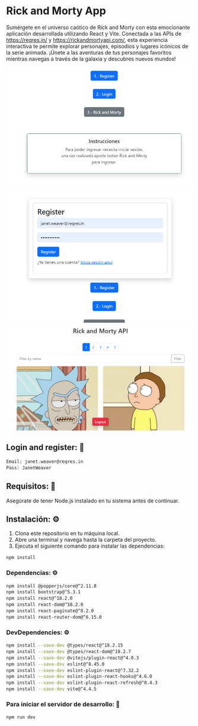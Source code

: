 # Rick and Morty App
Sumérgete en el universo caótico de Rick and Morty con esta emocionante aplicación desarrollada utilizando React y Vite. Conectada a las APIs de https://reqres.in/ y https://rickandmortyapi.com/, esta experiencia interactiva te permite explorar personajes, episodios y lugares icónicos de la serie animada. ¡Únete a las aventuras de tus personajes favoritos mientras navegas a través de la galaxia y descubres nuevos mundos!

![Imagen de muestra del proyecto](https://github.com/srpollin1/rickandmorty-react/blob/main/1.png)
![Imagen de muestra del proyecto](https://github.com/srpollin1/rickandmorty-react/blob/main/2.png)
![Imagen de muestra del proyecto](https://github.com/srpollin1/rickandmorty-react/blob/main/3.png)

## Login and register: 🔑
```bash
Email: janet.weaver@reqres.in
Pass: JanetWeaver
```

## Requisitos: 📝

Asegúrate de tener Node.js instalado en tu sistema antes de continuar.

## Instalación: ⚙️

1. Clona este repositorio en tu máquina local.
2. Abre una terminal y navega hasta la carpeta del proyecto.
3. Ejecuta el siguiente comando para instalar las dependencias:

```bash
npm install
```

### Dependencias: ⚙️

```bash
npm install @popperjs/core@^2.11.8
npm install bootstrap@^5.3.1
npm install react@^18.2.0
npm install react-dom@^18.2.0
npm install react-paginate@^8.2.0
npm install react-router-dom@^6.15.0
```

### DevDependencies: ⚙️

```bash
npm install --save-dev @types/react@^18.2.15
npm install --save-dev @types/react-dom@^18.2.7
npm install --save-dev @vitejs/plugin-react@^4.0.3
npm install --save-dev eslint@^8.45.0
npm install --save-dev eslint-plugin-react@^7.32.2
npm install --save-dev eslint-plugin-react-hooks@^4.6.0
npm install --save-dev eslint-plugin-react-refresh@^0.4.3
npm install --save-dev vite@^4.4.5
```

### Para iniciar el servidor de desarrollo: 🚀
```bash
npm run dev
```
